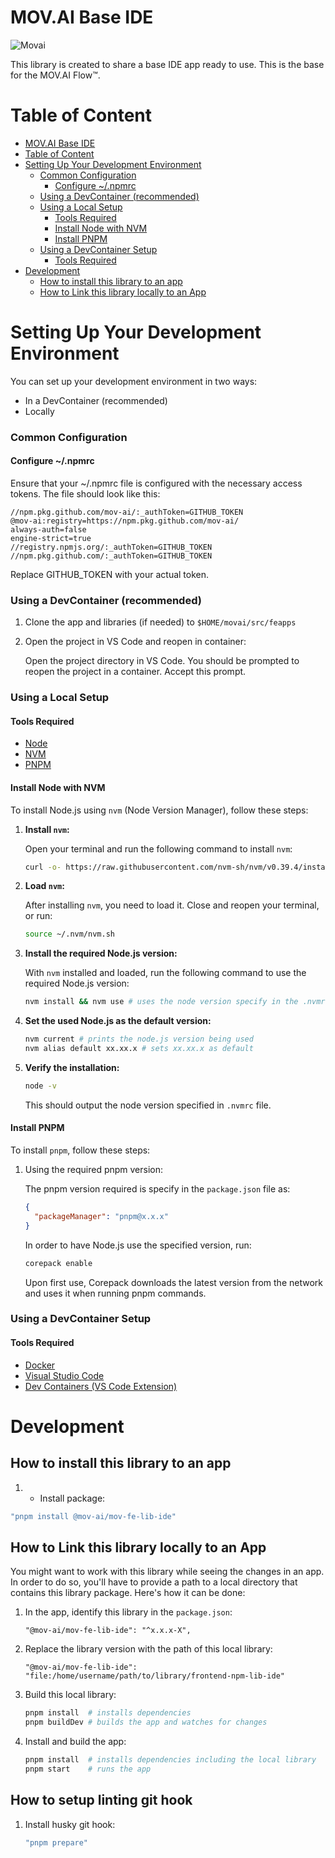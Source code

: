 # MOV.AI Base IDE

![Movai](https://files.readme.io/d69ebeb-Flow-Logo_trans.png)

This library is created to share a base IDE app ready to use. This is the base for the MOV.AI Flow™.

# Table of Content

<!-- TOC -->

- [MOV.AI Base IDE](#movai-base-ide)
- [Table of Content](#table-of-content)
- [Setting Up Your Development Environment](#setting-up-your-development-environment)
  - [Common Configuration](#common-configuration)
    - [Configure ~/.npmrc](#configure-npmrc)
  - [Using a DevContainer (recommended)](#using-a-devcontainer-recommended)
  - [Using a Local Setup](#using-a-local-setup)
    - [Tools Required](#tools-required)
    - [Install Node with NVM](#install-node-with-nvm)
    - [Install PNPM](#install-pnpm)
  - [Using a DevContainer Setup](#using-a-devcontainer-setup)
    - [Tools Required](#tools-required-1)
- [Development](#development)
  - [How to install this library to an app](#how-to-install-this-library-to-an-app)
  - [How to Link this library locally to an App](#how-to-link-this-library-locally-to-an-app)
  <!-- TOC -->

# Setting Up Your Development Environment

You can set up your development environment in two ways:

- In a DevContainer (recommended)
- Locally

### Common Configuration

#### Configure ~/.npmrc

Ensure that your ~/.npmrc file is configured with the necessary access tokens. The file should look like this:

```
//npm.pkg.github.com/mov-ai/:_authToken=GITHUB_TOKEN
@mov-ai:registry=https://npm.pkg.github.com/mov-ai/
always-auth=false
engine-strict=true
//registry.npmjs.org/:_authToken=GITHUB_TOKEN
//npm.pkg.github.com/:_authToken=GITHUB_TOKEN
```

Replace GITHUB_TOKEN with your actual token.

### Using a DevContainer (recommended)

1. Clone the app and libraries (if needed) to `$HOME/movai/src/feapps`

2. Open the project in VS Code and reopen in container:

   Open the project directory in VS Code. You should be prompted to reopen the project in a container. Accept this prompt.

### Using a Local Setup

#### Tools Required

- [Node](https://nodejs.org/)
- [NVM](https://github.com/nvm-sh/nvm)
- [PNPM](https://pnpm.io/)

#### Install Node with NVM

To install Node.js using `nvm` (Node Version Manager), follow these steps:

1. **Install `nvm`:**

   Open your terminal and run the following command to install `nvm`:

   ```bash
   curl -o- https://raw.githubusercontent.com/nvm-sh/nvm/v0.39.4/install.sh | bash
   ```

2. **Load `nvm`:**

   After installing `nvm`, you need to load it. Close and reopen your terminal, or run:

   ```bash
   source ~/.nvm/nvm.sh
   ```

3. **Install the required Node.js version:**

   With `nvm` installed and loaded, run the following command to use the required Node.js version:

   ```bash
   nvm install && nvm use # uses the node version specify in the .nvmrc file
   ```

4. **Set the used Node.js as the default version:**

   ```bash
   nvm current # prints the node.js version being used
   nvm alias default xx.xx.x # sets xx.xx.x as default
   ```

5. **Verify the installation:**

   ```bash
   node -v
   ```

   This should output the node version specified in `.nvmrc` file.

#### Install PNPM

To install `pnpm`, follow these steps:

1. Using the required pnpm version:

   The pnpm version required is specify in the `package.json` file as:

   ```json
   {
     "packageManager": "pnpm@x.x.x"
   }
   ```

   In order to have Node.js use the specified version, run:

   ```bash
   corepack enable
   ```

   Upon first use, Corepack downloads the latest version from the network and uses it when running pnpm commands.

### Using a DevContainer Setup

#### Tools Required

- [Docker](https://www.docker.com/)
- [Visual Studio Code](https://code.visualstudio.com/)
- [Dev Containers (VS Code Extension)](https://marketplace.visualstudio.com/items?itemName=ms-vscode-remote.remote-containers)

# Development

## How to install this library to an app

1. - Install package:

```bash
"pnpm install @mov-ai/mov-fe-lib-ide"
```

## How to Link this library locally to an App

You might want to work with this library while seeing the changes in an app. In order to do so, you'll have to provide a path to a local directory that contains this library package.
Here's how it can be done:

1. In the app, identify this library in the `package.json`:

   ```
   "@mov-ai/mov-fe-lib-ide": "^x.x.x-X",
   ```

2. Replace the library version with the path of this local library:

   ```
   "@mov-ai/mov-fe-lib-ide": "file:/home/username/path/to/library/frontend-npm-lib-ide"
   ```

3. Build this local library:

   ```bash
   pnpm install  # installs dependencies
   pnpm buildDev # builds the app and watches for changes
   ```

4. Install and build the app:

   ```bash
   pnpm install  # installs dependencies including the local library
   pnpm start    # runs the app
   ```

## How to setup linting git hook

1. Install husky git hook:
   ```bash
   "pnpm prepare"
   ```
